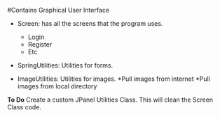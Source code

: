 #Contains Graphical User Interface

* Screen: has all the screens that the program uses.
  * Login
  * Register
  * Etc
  
* SpringUtilities: Utilities for forms.

* ImageUtilities: Utilities for images.
  *Pull images from internet
  *Pull images from local directory
  
__To Do__
Create a custom JPanel Utilities Class. This will clean the Screen Class code.
